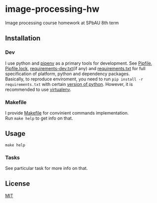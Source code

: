 # image-processing-hw

Image processing course homework at SPbAU 8th term

## Installation

### Dev

I use python and [pipenv](https://docs.pipenv.org/) as a primary tools for 
development. See [Pipfile](Pipfile), [Pipfile.lock](Pipfile.lock), 
[requirements-dev.txt](requirements-dev.txt)(if any) and
[requirements.txt](requirements.txt) for full specification of 
platform, python and dependency packages.  
Basically, to reproduce enviroment, you need to run `pip install -r 
requirements.txt` with certain [version of python](Pipfile.lock#L15). However, 
it is recommended to use [virtualenv](https://virtualenv.pypa.io/en/stable/). 

### Makefile

I provide [Makefile](Makefile) for convinient commands implementation.  
Run `make help` to get info on that.

## Usage

`make help`

### Tasks

See particular task for more info on that.

## License

[MIT](LICENSE)
